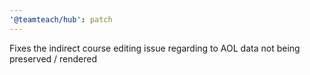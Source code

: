 ```yaml
---
'@teamteach/hub': patch
---
```


Fixes the indirect course editing issue regarding to AOL data not being preserved / rendered
